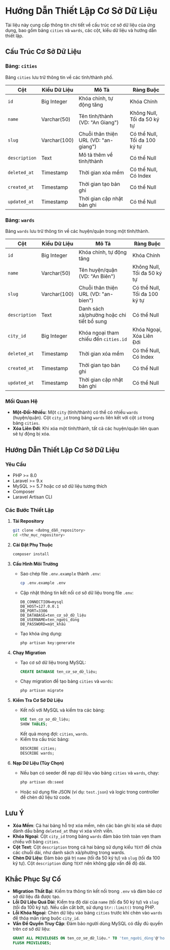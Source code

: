 # Hướng Dẫn Thiết Lập Cơ Sở Dữ Liệu

Tài liệu này cung cấp thông tin chi tiết về cấu trúc cơ sở dữ liệu của ứng dụng, bao gồm bảng `cities` và `wards`, các cột, kiểu dữ liệu và hướng dẫn thiết lập.

## Cấu Trúc Cơ Sở Dữ Liệu

### Bảng: `cities`

Bảng `cities` lưu trữ thông tin về các tỉnh/thành phố.

| Cột          | Kiểu Dữ Liệu      | Mô Tả                                            | Ràng Buộc                       |
|--------------|-------------------|--------------------------------------------------|---------------------------------|
| `id`         | Big Integer       | Khóa chính, tự động tăng                         | Khóa Chính                      |
| `name`       | Varchar(50)       | Tên tỉnh/thành (VD: "An Giang")                  | Không Null, Tối đa 50 ký tự     |
| `slug`       | Varchar(100)      | Chuỗi thân thiện URL (VD: "an-giang")            | Có thể Null, Tối đa 100 ký tự   |
| `description`| Text              | Mô tả thêm về tỉnh/thành                         | Có thể Null                     |
| `deleted_at` | Timestamp         | Thời gian xóa mềm                                | Có thể Null, Có Index           |
| `created_at` | Timestamp         | Thời gian tạo bản ghi                            | Có thể Null                     |
| `updated_at` | Timestamp         | Thời gian cập nhật bản ghi                       | Có thể Null                     |

### Bảng: `wards`

Bảng `wards` lưu trữ thông tin về các huyện/quận trong một tỉnh/thành.

| Cột          | Kiểu Dữ Liệu      | Mô Tả                                            | Ràng Buộc                       |
|--------------|-------------------|--------------------------------------------------|---------------------------------|
| `id`         | Big Integer       | Khóa chính, tự động tăng                         | Khóa Chính                      |
| `name`       | Varchar(50)       | Tên huyện/quận (VD: "An Biên")                   | Không Null, Tối đa 50 ký tự     |
| `slug`       | Varchar(100)      | Chuỗi thân thiện URL (VD: "an-bien")             | Có thể Null, Tối đa 100 ký tự   |
| `description`| Text              | Danh sách xã/phường hoặc chi tiết bổ sung        | Có thể Null                     |
| `city_id`    | Big Integer       | Khóa ngoại tham chiếu đến `cities.id`            | Khóa Ngoại, Xóa Liên Đới        |
| `deleted_at` | Timestamp         | Thời gian xóa mềm                                | Có thể Null, Có Index           |
| `created_at` | Timestamp         | Thời gian tạo bản ghi                            | Có thể Null                     |
| `updated_at` | Timestamp         | Thời gian cập nhật bản ghi                       | Có thể Null                     |

### Mối Quan Hệ
- **Một-Đối-Nhiều**: Một `city` (tỉnh/thành) có thể có nhiều `wards` (huyện/quận). Cột `city_id` trong bảng `wards` liên kết với cột `id` trong bảng `cities`.
- **Xóa Liên Đới**: Khi xóa một tỉnh/thành, tất cả các huyện/quận liên quan sẽ tự động bị xóa.

## Hướng Dẫn Thiết Lập Cơ Sở Dữ Liệu

### Yêu Cầu
- PHP >= 8.0
- Laravel >= 9.x
- MySQL >= 5.7 hoặc cơ sở dữ liệu tương thích
- Composer
- Laravel Artisan CLI

### Các Bước Thiết Lập

1. **Tải Repository**
   ```bash
   git clone <đường_dẫn_repository>
   cd <thư_mục_repository>
   ```

2. **Cài Đặt Phụ Thuộc**
   ```bash
   composer install
   ```

3. **Cấu Hình Môi Trường**
   - Sao chép file `.env.example` thành `.env`:
     ```bash
     cp .env.example .env
     ```
   - Cập nhật thông tin kết nối cơ sở dữ liệu trong file `.env`:
     ```env
     DB_CONNECTION=mysql
     DB_HOST=127.0.0.1
     DB_PORT=3306
     DB_DATABASE=ten_cơ_sở_dữ_liệu
     DB_USERNAME=ten_người_dùng
     DB_PASSWORD=mật_khẩu
     ```
   - Tạo khóa ứng dụng:
     ```bash
     php artisan key:generate
     ```

4. **Chạy Migration**
   - Tạo cơ sở dữ liệu trong MySQL:
     ```sql
     CREATE DATABASE ten_cơ_sơ_dữ_liệu;
     ```
   - Chạy migration để tạo bảng `cities` và `wards`:
     ```bash
     php artisan migrate
     ```

5. **Kiểm Tra Cơ Sở Dữ Liệu**
   - Kết nối với MySQL và kiểm tra các bảng:
     ```sql
     USE ten_cơ_sơ_dữ_liệu;
     SHOW TABLES;
     ```
     Kết quả mong đợi: `cities`, `wards`.
   - Kiểm tra cấu trúc bảng:
     ```sql
     DESCRIBE cities;
     DESCRIBE wards;
     ```

6. **Nạp Dữ Liệu (Tùy Chọn)**
   - Nếu bạn có seeder để nạp dữ liệu vào bảng `cities` và `wards`, chạy:
     ```bash
     php artisan db:seed
     ```
   - Hoặc sử dụng file JSON (ví dụ: `test.json`) và logic trong controller để chèn dữ liệu từ code.

## Lưu Ý
- **Xóa Mềm**: Cả hai bảng hỗ trợ xóa mềm, nên các bản ghi bị xóa sẽ được đánh dấu bằng `deleted_at` thay vì xóa vĩnh viễn.
- **Khóa Ngoại**: Cột `city_id` trong bảng `wards` đảm bảo tính toàn vẹn tham chiếu với bảng `cities`.
- **Cột Text**: Cột `description` trong cả hai bảng sử dụng kiểu `TEXT` để chứa các chuỗi dài, như danh sách xã/phường trong wards.
- **Chèn Dữ Liệu**: Đảm bảo giá trị `name` (tối đa 50 ký tự) và `slug` (tối đa 100 ký tự). Cột `description` dùng `TEXT` nên không gặp vấn đề độ dài.

## Khắc Phục Sự Cố
- **Migration Thất Bại**: Kiểm tra thông tin kết nối trong `.env` và đảm bảo cơ sở dữ liệu đã được tạo.
- **Lỗi Dữ Liệu Quá Dài**: Kiểm tra độ dài của `name` (tối đa 50 ký tự) và `slug` (tối đa 100 ký tự). Nếu cần cắt bớt, sử dụng `Str::limit()` trong PHP.
- **Lỗi Khóa Ngoại**: Chèn dữ liệu vào bảng `cities` trước khi chèn vào `wards` để thỏa mãn ràng buộc `city_id`.
- **Vấn Đề Quyền Truy Cập**: Đảm bảo người dùng MySQL có đầy đủ quyền trên cơ sở dữ liệu:
  ```sql
  GRANT ALL PRIVILEGES ON ten_cơ_sơ_dữ_liệu.* TO 'ten_người_dùng'@'host';
  FLUSH PRIVILEGES;
  ```